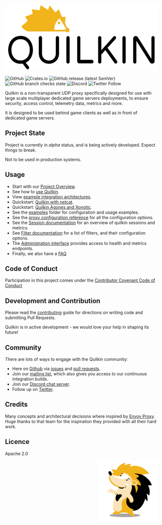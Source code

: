 <p  align="center">
    <img src="./docs/logos/logo-white.png" alt="Quilkin logo" height="220">
</p>

![GitHub](https://img.shields.io/github/license/googleforgames/quilkin)
![Crates.io](https://img.shields.io/crates/v/quilkin)
![GitHub release (latest SemVer)](https://img.shields.io/github/v/release/googleforgames/quilkin)
![GitHub branch checks state](https://img.shields.io/github/checks-status/googleforgames/quilkin/main)
![Discord](https://img.shields.io/discord/773975408265134100)
![Twitter Follow](https://img.shields.io/twitter/follow/quilkindev?style=social)

Quilkin is a non-transparent UDP proxy specifically designed for use with large scale multiplayer dedicated game servers
deployments, to ensure security, access control, telemetry data, metrics and more.
 
It is designed to be used behind game clients as well as in front of dedicated game servers.

## Project State

Project is currently in *alpha* status, and is being actively developed. Expect things to break.

Not to be used in production systems.

## Usage

* Start with our [Project Overview](./docs/README.md).
* See how to [use Quilkin](./docs/using.md).
* View [example integration architectures](./docs/integrations.md).
* Quickstart: [Quilkin with netcat](docs/quickstart-netcat.md).
* Quickstart: [Quilkin Agones and Xonotic](docs/quickstart-agones-xonotic.md).
* See the [examples](./examples) folder for configuration and usage examples.
* See the [proxy configuration reference](./docs/proxy-configuration.md) for all the configuration options. 
* See the [Session documentation](./docs/session.md) for an overview of quilkin sessions and metrics.
* See [Filter documentation](./docs/extensions/filters/filters.md) for a list of filters, and their configuration options.
* The [Administration interface](./docs/admin.md) provides access to health and metrics endpoints.
* Finally, we also have a [FAQ](./docs/faq.md)
## Code of Conduct

Participation in this project comes under the [Contributor Covenant Code of Conduct](code-of-conduct.md)

## Development and Contribution

Please read the [contributing](CONTRIBUTING.md) guide for directions on writing code and submitting Pull Requests.

Quilkin is in active development - we would love your help in shaping its future!

## Community

There are lots of ways to engage with the Quilkin community:

* Here on [Github](https://github.com/googleforgames/quilkin) via 
  [issues](https://github.com/googleforgames/quilkin/issues) and 
  [pull requests](https://github.com/googleforgames/quilkin/pulls).
* Join our [mailing list](https://groups.google.com/forum/#!forum/quilkin-discuss), which also gives you access to
  our continuous integration builds.
* Join our [Discord chat server](https://discord.gg/mfBNZjBDnc).
* Follow up on [Twitter](https://twitter.com/quilkindev).

## Credits

Many concepts and architectural decisions where inspired by [Envoy Proxy](https://www.envoyproxy.io/). 
Huge thanks to that team for the inspiration they provided with all their hard work. 
 
## Licence

Apache 2.0

<img src="./docs/logos/mascot.png" alt="Quilly, the Quilkin mascot" height="200" align="right">
